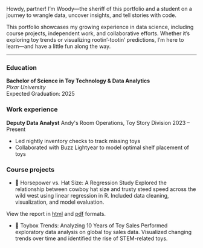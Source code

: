 Howdy, partner! I’m Woody—the sheriff of this portfolio and a student on a journey to wrangle data, uncover insights, and tell stories with code.

This portfolio showcases my growing experience in data science, including course projects, independent work, and collaborative efforts. Whether it’s exploring toy trends or visualizing rootin’-tootin’ predictions, I’m here to learn—and have a little fun along the way.

---

### Education

**Bachelor of Science in Toy Technology & Data Analytics**  
*Pixar University*  
Expected Graduation: 2025

### Work experience
**Deputy Data Analyst**
Andy's Room Operations, Toy Story Division
2023 – Present

- Led nightly inventory checks to track missing toys
- Collaborated with Buzz Lightyear to model optimal shelf placement of toys

### Course projects

- 🐎 Horsepower vs. Hat Size: A Regression Study
Explored the relationship between cowboy hat size and trusty steed speed across the wild west using linear regression in R. Included data cleaning, visualization, and model evaluation.

View the report in [html](https://stat228.github.io/test_mini_project2/test_notebook.html) and [pdf](https://stat228.github.io/test_mini_project2/test_notebook.pdf) formats.

- 🧸 Toybox Trends: Analyzing 10 Years of Toy Sales
Performed exploratory data analysis on global toy sales data. Visualized changing trends over time and identified the rise of STEM-related toys.
